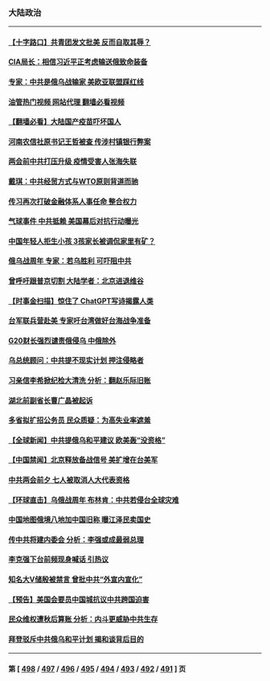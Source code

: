 ### 大陆政治
---
#### [【十字路口】共青团发文批美 反而自取其辱？](../../pages/ncid277/n13938143.md?02270045) 
#### [CIA局长：相信习近平正考虑输送俄致命装备](../../pages/ncid277/n13938427.md?02270045) 
#### [专家：中共是俄乌战输家 美欧亚联盟踩红线](../../pages/ncid277/n13937688.md?02270045) 
#### [油管热门视频 网站代理 翻墙必看视频](http://138.2.39.72:81/youtube.html?epic-marker?02270045)
#### [【翻墙必看】大陆国产疫苗吓坏国人](../../pages/ncid277/n13938390.md?02270045) 
#### [河南农信社原书记王哲被查 传涉村镇银行弊案](../../pages/ncid277/n13938061.md?02270045) 
#### [两会前中共打压升级 疫情受害人张海失联](../../pages/ncid277/n13938299.md?02270045) 
#### [戴琪：中共经贸方式与WTO原则背道而驰](../../pages/ncid277/n13938289.md?02270045) 
#### [传习再次打破金融体系人事任命 整合权力](../../pages/ncid277/n13938266.md?02270045) 
#### [气球事件 中共抵赖 美国幕后对抗行动曝光](../../pages/ncid277/n13938261.md?02270045) 
#### [中国年轻人拒生小孩 3孩家长被调侃家里有矿？](../../pages/ncid277/n13938079.md?02270045) 
#### [俄乌战周年 专家：若乌胜利 可吓阻中共](../../pages/ncid277/n13938152.md?02270045) 
#### [曾呼吁跟普京切割 大陆学者：北京进退维谷](../../pages/ncid277/n13938226.md?02270045) 
#### [【时事金扫描】惊住了 ChatGPT写诗揭露人类](../../pages/ncid277/n13938142.md?02270045) 
#### [台军联兵营赴美 专家吁台湾做好台海战争准备](../../pages/ncid277/n13936653.md?02270045) 
#### [G20财长强烈谴责俄侵乌 中俄除外](../../pages/ncid277/n13938118.md?02270045) 
#### [乌总统顾问：中共提不现实计划 押注侵略者](../../pages/ncid277/n13938202.md?02270045) 
#### [习亲信李希掀纪检大清洗 分析：翻赵乐际旧账](../../pages/ncid277/n13938038.md?02270045) 
#### [湖北前副省长曹广晶被起诉](../../pages/ncid277/n13938126.md?02270045) 
#### [多省拟扩招公务员 民众质疑：为高失业率遮羞](../../pages/ncid277/n13938117.md?02270045) 
#### [【全球新闻】中共提俄乌和平建议 欧美轰“没资格”](../../pages/ncid277/n13937884.md?02270045) 
#### [【中国禁闻】北京释放备战信号 美扩增在台美军](../../pages/ncid277/n13937606.md?02270045) 
#### [中共两会前夕 七人被取消人大代表资格](../../pages/ncid277/n13938011.md?02270045) 
#### [【环球直击】乌俄战周年 布林肯：中共若侵台全球灾难](../../pages/ncid277/n13937530.md?02270045) 
#### [中国地图俄境八地加中国旧称 曝江泽民卖国史](../../pages/ncid277/n13937930.md?02270045) 
#### [传中共将建内委会 分析：李强或成最弱总理](../../pages/ncid277/n13937920.md?02270045) 
#### [李克强下台前频现身喊话 引热议](../../pages/ncid277/n13937879.md?02270045) 
#### [知名大V储殷被禁言 曾批中共“外宣内宣化”](../../pages/ncid277/n13937753.md?02270045) 
#### [【预告】美国会要员中国城抗议中共跨国迫害](../../pages/ncid277/n13937774.md?02270045) 
#### [民众维权遭秋后算账 分析：内斗更威胁中共生存](../../pages/ncid277/n13937839.md?02270045) 
#### [拜登驳斥中共俄乌和平计划 揭和谈背后目的](../../pages/ncid277/n13937683.md?02270045) 

---
#### 第 [ [498](./498.md?02270045) / [497](./497.md?02270045) / [496](./496.md?02270045) / [495](./495.md?02270045) / [494](./494.md?02270045) / [493](./493.md?02270045) / [492](./492.md?02270045) / [491](./491.md?02270045) ] 页
